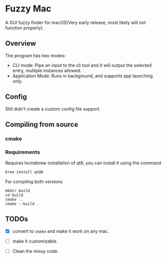# Fuzzy Mac

A GUI fuzzy finder for macOS(Very early release, most likely will not function properly).

## Overview

The program has two modes:
- CLI mode: Pipe an input to the cli tool and it will output the selected entry, mutliple instances allowed.
- Application Mode: Runs in background, and supports app launching only.

## Config

Still didn't create a custom config file support.

## Compiling from source

### cmake

### Requirements

Requires homebrew installation of qt6, you can install it using the command
```bash
brew install qt@6

```

For compiling both versions 
```
mkdir build
cd build
cmake ..
cmake --build .
```

## TODOs

- [x] convert to `cmake` and make it work on any mac.
- [ ] make it customizable.
- [ ] Clean the missy code. 



